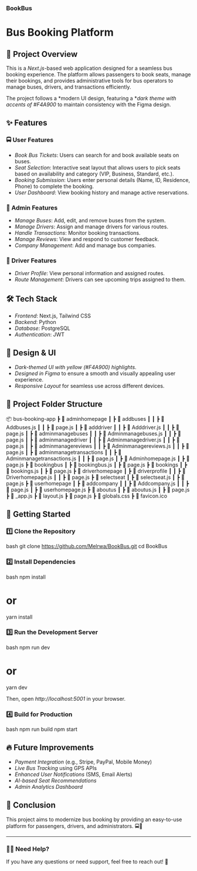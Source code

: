 ### BookBus
# Bus Booking Platform

## 📌 Project Overview
This is a *Next.js*-based web application designed for a seamless bus booking experience. The platform allows passengers to book seats, manage their bookings, and provides administrative tools for bus operators to manage buses, drivers, and transactions efficiently.

The project follows a *modern UI design, featuring a **dark theme with accents of #F4A900* to maintain consistency with the Figma design.

## ✨ Features

### 🚍 User Features
- *Book Bus Tickets*: Users can search for and book available seats on buses.
- *Seat Selection*: Interactive seat layout that allows users to pick seats based on availability and category (VIP, Business, Standard, etc.).
- *Booking Submission*: Users enter personal details (Name, ID, Residence, Phone) to complete the booking.
- *User Dashboard*: View booking history and manage active reservations.

### 🔧 Admin Features
- *Manage Buses*: Add, edit, and remove buses from the system.
- *Manage Drivers*: Assign and manage drivers for various routes.
- *Handle Transactions*: Monitor booking transactions.
- *Manage Reviews*: View and respond to customer feedback.
- *Company Management*: Add and manage bus companies.

### 🏢 Driver Features
- *Driver Profile*: View personal information and assigned routes.
- *Route Management*: Drivers can see upcoming trips assigned to them.

## 🛠️ Tech Stack
- *Frontend*: Next.js, Tailwind CSS
- *Backend*: Python
- *Database*: PostgreSQL
- *Authentication*: JWT

## 🎨 Design & UI
- *Dark-themed UI with yellow (#F4A900) highlights*.
- *Designed in Figma* to ensure a smooth and visually appealing user experience.
- *Responsive Layout* for seamless use across different devices.

## 📂 Project Folder Structure

📦 bus-booking-app
 ┣ 📂 adminhomepage
 ┃ ┣ 📂 addbuses
 ┃ ┃ ┣ 📜 Addbuses.js
 ┃ ┃ ┣ 📜 page.js
 ┃ ┣ 📂 adddriver
 ┃ ┃ ┣ 📜 Adddriver.js
 ┃ ┃ ┣ 📜 page.js
 ┃ ┣ 📂 adminmanagebuses
 ┃ ┃ ┣ 📜 Adminmanagebuses.js
 ┃ ┃ ┣ 📜 page.js
 ┃ ┣ 📂 adminmanagedriver
 ┃ ┃ ┣ 📜 Adminmanagedriver.js
 ┃ ┃ ┣ 📜 page.js
 ┃ ┣ 📂 adminmanagereviews
 ┃ ┃ ┣ 📜 Adminmanagereviews.js
 ┃ ┃ ┣ 📜 page.js
 ┃ ┣ 📂 adminmanagetransactions
 ┃ ┃ ┣ 📜 Adminmanagetransactions.js
 ┃ ┃ ┣ 📜 page.js
 ┃ ┣ 📜 Adminhomepage.js
 ┃ ┣ 📜 page.js
 ┣ 📂 bookingbus
 ┃ ┣ 📜 bookingbus.js
 ┃ ┣ 📜 page.js
 ┣ 📂 bookings
 ┃ ┣ 📜 bookings.js
 ┃ ┣ 📜 page.js
 ┣ 📂 driverhomepage
 ┃ ┣ 📂 driverprofile
 ┃ ┃ ┣ 📜 Driverhomepage.js
 ┃ ┃ ┣ 📜 page.js
 ┣ 📂 selectseat
 ┃ ┣ 📜 selectseat.js
 ┃ ┣ 📜 page.js
 ┣ 📂 userhomepage
 ┃ ┣ 📂 addcompany
 ┃ ┃ ┣ 📜 Addcompany.js
 ┃ ┃ ┣ 📜 page.js
 ┃ ┣ 📜 userhomepage.js
 ┣ 📂 aboutus
 ┃ ┣ 📜 aboutus.js
 ┃ ┣ 📜 page.js
 ┣ 📜 _app.js
 ┣ 📜 layout.js
 ┣ 📜 page.js
 ┣ 📜 globals.css
 ┣ 📜 favicon.ico


## 🚀 Getting Started
### 1️⃣ Clone the Repository
bash
git clone https://github.com/Melrwa/BookBus.git
cd BookBus


### 2️⃣ Install Dependencies
bash
npm install
# or
yarn install


### 3️⃣ Run the Development Server
bash
npm run dev
# or
yarn dev

Then, open *http://localhost:5001* in your browser.

### 4️⃣ Build for Production
bash
npm run build
npm start


## 🔥 Future Improvements
- *Payment Integration* (e.g., Stripe, PayPal, Mobile Money)
- *Live Bus Tracking* using GPS APIs
- *Enhanced User Notifications* (SMS, Email Alerts)
- *AI-based Seat Recommendations*
- *Admin Analytics Dashboard*

## 📌 Conclusion
This project aims to modernize bus booking by providing an easy-to-use platform for passengers, drivers, and administrators. 🚍💨

---
### 👨‍💻 Need Help?
If you have any questions or need support, feel free to reach out! 🚀
